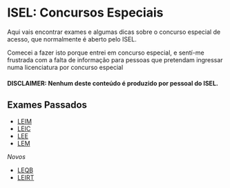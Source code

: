 # ISEL: Concursos Especiais

Aqui vais encontrar exames e algumas dicas sobre o concurso especial de acesso, que normalmente é aberto pelo ISEL. 

Comecei a fazer isto porque entrei em concurso especial, e sentí-me frustrada com a falta de informação para pessoas que pretendam ingressar numa licenciatura por concurso especial

#### DISCLAIMER: Nenhum deste conteúdo é produzido por pessoal do ISEL.

## Exames Passados
* [LEIM](exames-passados/leim.md)
* [LEIC](exames-passados/leic.md)
* [LEE](exames-passados/lee.md)
* [LEM](exames-passados/lem.md)

_Novos_
* [LEQB](exames-passados/leqb.md)
* [LEIRT](exames-passados/leirt.md)


